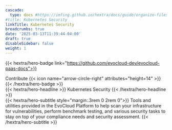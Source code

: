 ```yaml
---
cascade:
  type: docs #https://imfing.github.io/hextra/docs/guide/organize-files/#layouts
#title: Kubernetes Security
linkTitle: Kubernetes Security
breadcrumbs: true
date: '2025-03-13T11:39:44-04:00'
draft: true
disableSidebar: false
weight: 1
---
```


<!-- markdownlint-disable MD033 MD034-->
{{< hextra/hero-badge link="https://github.com/evocloud-dev/evocloud-paas-docs">}}
  <div class="hx-w-2 hx-h-2 hx-rounded-full hx-bg-primary-400"></div>
  Contribute
  {{< icon name="arrow-circle-right" attributes="height=14" >}}
{{< /hextra/hero-badge >}}

<div class="hx-mt-6 hx-mb-6">
{{< hextra/hero-headline >}}
  Kubernetes Security 
{{< /hextra/hero-headline >}}
</div>

<div class="hx-mb-12">
{{< hextra/hero-subtitle style="margin:.3rem 0 2rem 0">}}
  Tools and utilities provided in the EvoCloud Platform to help scan your infrastructure for vulnerabilities,
  perform benchmark testing, and various security tasks to stay on top of your compliance needs and security assessment.
{{< /hextra/hero-subtitle >}}
</div>

